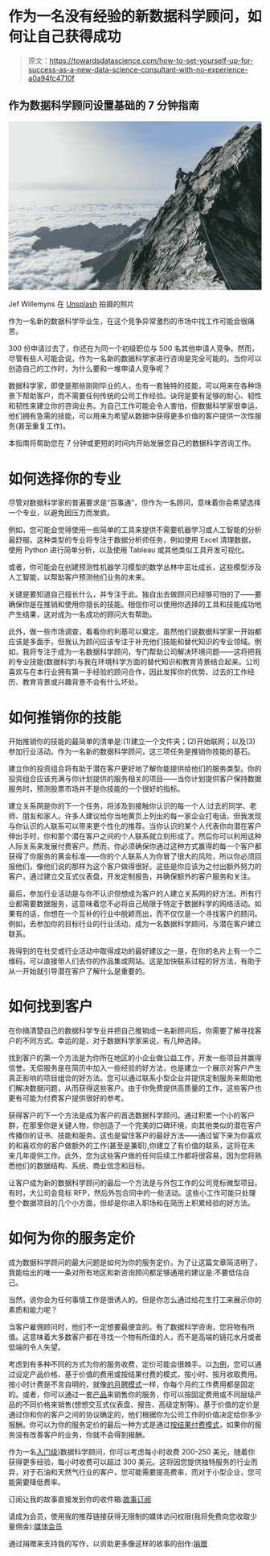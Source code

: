 # 作为一名没有经验的新数据科学顾问，如何让自己获得成功

> 原文：<https://towardsdatascience.com/how-to-set-yourself-up-for-success-as-a-new-data-science-consultant-with-no-experience-a0a94fc4710f>

## 作为数据科学顾问设置基础的 7 分钟指南

![](img/97d8415398d996cb4267067f4550695a.png)

Jef Willemyns 在 [Unsplash](https://unsplash.com?utm_source=medium&utm_medium=referral) 拍摄的照片

作为一名新的数据科学毕业生，在这个竞争异常激烈的市场中找工作可能会很痛苦。

300 份申请过去了，你还在为同一个初级职位与 500 名其他申请人竞争。然而，尽管有些人可能会说，作为一名新的数据科学家进行咨询是完全可能的。当你可以创造自己的工作时，为什么要和一堆申请人竞争呢？

数据科学家，即使是那些刚刚毕业的人，也有一套独特的技能，可以用来在各种场景下帮助客户，而不需要任何传统的公司工作经验。诀窍是要有足够的耐心、韧性和韧性来建立你的咨询业务。为自己工作可能会令人害怕，但数据科学家很幸运，他们拥有急需的技能，可以用来为希望从数据中获得更多价值的客户提供一次性服务(甚至重复工作)。

本指南将帮助您在 7 分钟或更短的时间内开始发展您自己的数据科学咨询工作。

# 如何选择你的专业

尽管对数据科学家的普遍要求是“百事通”，但作为一名顾问，意味着你会希望选择一个专业，以避免因压力而发疯。

例如，您可能会觉得使用一些简单的工具来提供不需要机器学习或人工智能的分析最舒服。这种类型的专业将专注于数据分析师任务，例如使用 Excel 清理数据，使用 Python 进行简单分析，以及使用 Tableau 或其他类似工具开发可视化。

或者，你可能会在创建预测性机器学习模型的数学丛林中茁壮成长，这些模型涉及人工智能，以帮助客户预测他们业务的未来。

关键是要知道自己擅长什么，并专注于此。独自出去做顾问已经够可怕的了——要确保你是在推销和使用你擅长的技能。相信你可以使用你选择的工具和技能成功地产生结果，这对成为一名成功的顾问大有帮助。

此外，做一些市场调查，看看你的利基可以奠定。虽然他们说数据科学家一开始都应该是多面手，但我认为顾问应该专注于补充他们技能和替代知识的专业领域。例如，我将专注于成为一名数据科学顾问，专门帮助公司解决环境问题——这将把我的专业技能(数据科学)与我在环境科学方面的替代知识和教育背景结合起来。公司喜欢与在本行业拥有第一手经验的顾问合作，因此发挥你的优势、过去的工作经历、教育背景或兴趣背景不会有什么坏处。

# 如何推销你的技能

开始推销你的技能的最简单的清单是:(1)建立一个文件夹；(2)开始联网；以及(3)参加行业活动。作为一名新的数据科学顾问，这三项任务是推销你技能的基石。

建立你的投资组合将有助于潜在客户更好地了解你能提供给他们的服务类型。你的投资组合应该充满与你计划提供的服务相关的项目——当你计划提供客户保持数据服务时，预测股票市场并不是你技能的一个很好的指标。

</how-to-create-a-professional-portfolio-on-github-that-will-help-land-your-first-job-in-data-science-e1fc8bd7a797>  

建立关系网是你的下一个任务，将涉及到接触你认识的每一个人:过去的同学、老师、朋友和家人。许多人建议给你当地黄页上列出的每一家企业打电话，但我发现与你认识的人联系可以带来更个性化的推荐。当你认识的某个人代表你向潜在客户伸出手时，你和那个潜在客户之间的个人联系就立刻形成了。然后你可以利用这种人际关系来发展付费客户。然而，你必须确保你通过这种方式赢得的每一个客户都获得了你服务的黄金标准——你的个人联系人为你冒了很大的风险，所以你必须回报他们，像他们说的那样为这个客户做得很好。这些是你应该为之付出额外努力的客户，通过建立交互式仪表盘，开发定制报告，并确保额外的客户服务和关注。

最后，参加行业活动是与你不认识但想成为客户的人建立关系网的好方法。所有行业都需要数据服务，这意味着您不必将自己局限于特定于数据科学的网络活动。如果有的话，你想在一个互补的行业中脱颖而出，而不仅仅是一个寻找客户的顾问。例如，去参加你的目标行业的行业活动，成为一名数据科学顾问，与潜在客户建立联系。

我得到的在社交或行业活动中取得成功的最好建议之一是，在你的名片上有一个二维码，可以直接带人们去你的作品集或网站。这是加快联系过程的好方法，有助于从一开始就引导潜在客户了解什么是重要的。

# 如何找到客户

在你搞清楚自己的数据科学专业并把自己推销成一名新顾问后，你需要了解寻找客户的不同方式。幸运的是，对于数据科学家来说，有几种选择。

找到客户的第一个方法是为你所在地区的小企业做公益工作，开发一些项目并赢得信誉。无偿服务是在简历中加入一些经验的好方法，也是建立一个展示对客户产生真正影响的项目组合的好方法。您可以通过联系小型企业并提供定制服务来帮助他们解决数据问题，从而获得这些客户。由于你免费提供高质量的工作，这些客户也更有可能为付费客户提供很好的参考。

获得客户的下一个方法是成为客户的首选数据科学顾问。通过积累一个小的客户群，在那里你是关键人物，你创造了一个完美的口碑环境，向其他类似的潜在客户传播你的证书、技能和服务。这也是留住客户的最好方法——通过留下来为你喜欢的和喜欢你的客户做额外的工作(甚至是兼职),你建立了有价值的联系，这将在未来几年提供工作。此外，您为这些客户做的任何后续工作都将很容易，因为您将熟悉他们的数据结构、系统、商业信念和目标。

让客户成为新的数据科学顾问的最后一个方法是与外包工作的公司竞标微型项目。有时，大公司会竞标 RFP，然后外包合同中的一些活动。这些小工作可能只处理整个数据项目的几个小方面，但却是你进入职场和在简历上积累经验的好方法。

# 如何为你的服务定价

成为数据科学顾问的最大问题是如何为你的服务定价。为了让这篇文章简洁明了，我能给出的唯一一条对所有地区和新咨询顾问都足够通用的建议是:不要低估自己。

当然，说你会为任何事情工作是很诱人的。但是你怎么通过给花生打工来展示你的素质和能力呢？

当客户雇佣顾问时，他们不一定想要最便宜的。有了数据科学咨询，您将物有所值。这意味着大多数客户都在寻找一个物有所值的人，而不是高端的镜花水月或者低端的令人失望。

考虑到有多种不同的方式为你的服务收费，定价可能会很棘手。以[为例](https://hbr.org/2019/08/a-short-guide-to-pricing-your-services-as-a-consultant-or-coach)，您可以通过设定产品价格、基于价值的费用或按结果付费的模式，按小时、按月收取费用。按小时计费是不言自明的，就像[的月聘模式](https://hbr.org/2019/08/a-short-guide-to-pricing-your-services-as-a-consultant-or-coach)一样，你每个月的工作费用都是固定的。或者，你可以通过一套[产品](https://hbr.org/2019/08/a-short-guide-to-pricing-your-services-as-a-consultant-or-coach)来销售你的服务，你可以按固定费用或不同层级产品的不同价格来销售(想想交互式仪表盘、报告、高级定制等)。基于价值的定价是通过你和你的客户之间的协议确定的，他们根据你为公司工作的价值决定给你多少报酬。你可以为你的服务定价的最后一种方式是通过[按结果付费模式](https://hbr.org/2019/08/a-short-guide-to-pricing-your-services-as-a-consultant-or-coach)，如果你的服务没有改善客户的业务，你就不会得到报酬。

作为一名[入门级](https://www.interviewquery.com/p/data-science-consultant-salary#:~:text=Typically%2C%20entry%2Dlevel%20data%20science,5%2B%20years%20of%20experience.))数据科学顾问，你可以考虑每小时收费 200-250 美元，随着你获得更多经验，每小时收费可以超过 300 美元。这将因您提供独特服务的行业而异，对于石油和天然气行业的客户，您可能需要提高费率，而对于小型企业，您可能需要降低费率。

订阅让我的故事直接发到你的收件箱:[故事订阅](https://madison13.medium.com/subscribe)

请成为会员，使用我的推荐链接获得无限制的媒体访问权限(我将免费向您收取少量佣金):[媒体会员](https://madison13.medium.com/membership)

通过捐赠来支持我的写作，以资助更多像这样的故事的创作:[捐赠](https://ko-fi.com/madisonhunter13)
